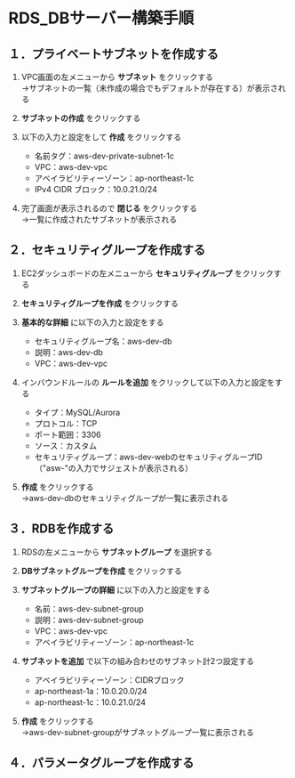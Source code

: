 # RDS_DBサーバー構築手順

## １．プライベートサブネットを作成する

1. VPC画面の左メニューから __サブネット__ をクリックする  
  →サブネットの一覧（未作成の場合でもデフォルトが存在する）が表示される

2. __サブネットの作成__ をクリックする

3. 以下の入力と設定をして __作成__ をクリックする
    * 名前タグ：aws-dev-private-subnet-1c
    * VPC：aws-dev-vpc
    * アベイラビリティーゾーン：ap-northeast-1c
    * IPv4 CIDR ブロック：10.0.21.0/24

4. 完了画面が表示されるので __閉じる__ をクリックする  
  →一覧に作成されたサブネットが表示される

## ２．セキュリティグループを作成する

1. EC2ダッシュボードの左メニューから __セキュリティグループ__ をクリックする

2. __セキュリティグループを作成__ をクリックする

3. __基本的な詳細__ に以下の入力と設定をする
    * セキュリティグループ名：aws-dev-db
    * 説明：aws-dev-db
    * VPC：aws-dev-vpc

4. インバウンドルールの __ルールを追加__ をクリックして以下の入力と設定をする
    * タイプ：MySQL/Aurora
    * プロトコル：TCP
    * ポート範囲：3306
    * ソース：カスタム
    * セキュリティグループ：aws-dev-webのセキュリティグループID（"asw-"の入力でサジェストが表示される）

5. __作成__ をクリックする  
  →aws-dev-dbのセキュリティグループが一覧に表示される

## ３．RDBを作成する

1. RDSの左メニューから __サブネットグループ__ を選択する

2. __DBサブネットグループを作成__ をクリックする

3. __サブネットグループの詳細__ に以下の入力と設定をする
    * 名前：aws-dev-subnet-group
    * 説明：aws-dev-subnet-group
    * VPC：aws-dev-vpc
    * アベイラビリティーゾーン：ap-northeast-1c

4. __サブネットを追加__ で以下の組み合わせのサブネット計2つ設定する
    * アベイラビリティーゾーン：CIDRブロック
    * ap-northeast-1a：10.0.20.0/24
    * ap-northeast-1c：10.0.21.0/24

5. __作成__ をクリックする  
  →aws-dev-subnet-groupがサブネットグループ一覧に表示される

## ４．パラメータグループを作成する

